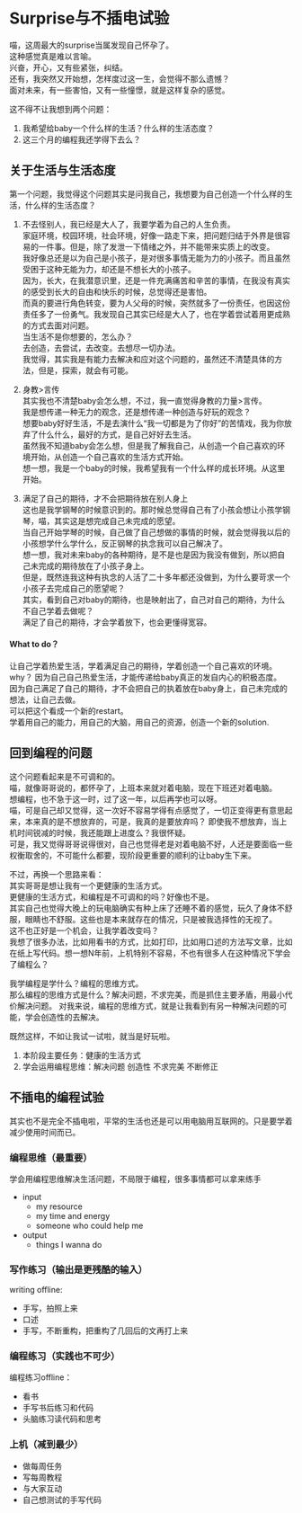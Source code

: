 # Surprise与不插电试验

喵，这周最大的surprise当属发现自己怀孕了。  
这种感觉真是难以言喻。  
兴奋，开心，又有些紧张，纠结。   
还有，我突然又开始想，怎样度过这一生，会觉得不那么遗憾？  
面对未来，有一些害怕，又有一些憧憬，就是这样复杂的感觉。


这不得不让我想到两个问题：
1. 我希望给baby一个什么样的生活？什么样的生活态度？
2. 这三个月的编程我还学得下去么？


## 关于生活与生活态度
第一个问题，我觉得这个问题其实是问我自己，我想要为自己创造一个什么样的生活，什么样的生活态度？

1. 不去怪别人，我已经是大人了，我要学着为自己的人生负责。  
家庭环境，校园环境，社会环境，好像一路走下来，把问题归结于外界是很容易的一件事。但是，除了发泄一下情绪之外，并不能带来实质上的改变。  
我好像总还是以为自己是小孩子，是对很多事情无能为力的小孩子。而且虽然受困于这种无能为力，却还是不想长大的小孩子。  
因为，长大，在我潜意识里，还是一件充满痛苦和辛苦的事情，在我没有真实的感受到长大的自由和快乐的时候，总觉得还是害怕。  
而真的要进行角色转变，要为人父母的时候，突然就多了一份责任，也因这份责任多了一份勇气。我发现自己其实已经是大人了，也在学着尝试着用更成熟的方式去面对问题。  
当生活不是你想要的，怎么办？  
去创造，去尝试，去改变。去想尽一切办法。  
我觉得，其实我是有能力去解决和应对这个问题的，虽然还不清楚具体的方法，但是，探索，就会有可能。

2. 身教>言传  
其实我也不清楚baby会怎么想，不过，我一直觉得身教的力量>言传。  
我是想传递一种无力的观念，还是想传递一种创造与好玩的观念？  
想要baby好好生活，不是去演什么“我一切都是为了你好”的苦情戏，我为你放弃了什么什么，最好的方式，是自己好好去生活。  
虽然我不知道baby会怎么想，但是我了解我自己，从创造一个自己喜欢的环境开始，从创造一个自己喜欢的生活方式开始。  
想一想，我是一个baby的时候，我希望我有一个什么样的成长环境。从这里开始。

3. 满足了自己的期待，才不会把期待放在别人身上  
这也是我学钢琴的时候意识到的。那时候总觉得自己有了小孩会想让小孩学钢琴，喵，其实这是想完成自己未完成的愿望。  
当自己开始学琴的时候，自己做了自己想做的事情的时候，就会觉得我以后的小孩想学什么学什么，反正钢琴的执念我可以自己解决了。  
想一想，我对未来baby的各种期待，是不是也是因为我没有做到，所以把自己未完成的期待放在了小孩子身上。  
但是，既然连我这种有执念的人活了二十多年都还没做到，为什么要苛求一个小孩子去完成自己的愿望呢？  
其实，看到自己对baby的期待，也是映射出了，自己对自己的期待，为什么不自己学着去做呢？  
满足了自己的期待，才会学着放下，也会更懂得宽容。  

#### What to do？
让自己学着热爱生活，学着满足自己的期待，学着创造一个自己喜欢的环境。  
why？
因为自己自己热爱生活，才能传递给baby真正的发自内心的积极态度。  
因为自己满足了自己的期待，才不会把自己的执着放在baby身上，自己未完成的想法，让自己去做。  
可以把这个看成一个新的restart。  
学着用自己的能力，用自己的大脑，用自己的资源，创造一个新的solution.

## 回到编程的问题

这个问题看起来是不可调和的。  
喵，就像哥哥说的，都怀孕了，上班本来就对着电脑，现在下班还对着电脑。  
想编程，也不急于这一时，过了这一年，以后再学也可以呀。  
喵，可是自己却又觉得，这一次好不容易学得有点感觉了，一切正变得更有意思起来，本来真的是不想放弃的，可是，我真的是要放弃吗？ 
即使我不想放弃，当上机时间锐减的时候，我还能跟上进度么？我很怀疑。  
可是，我又觉得哥哥说得很对，自己也觉得老是对着电脑不好，人还是要面临一些权衡取舍的，不可能什么都要，现阶段更重要的顺利的让baby生下来。  



不过，再换一个思路来看：  
其实哥哥是想让我有一个更健康的生活方式。  
更健康的生活方式，和编程是不可调和的吗？好像也不是。  
其实自己也觉得大晚上的玩电脑确实有种上床了还睡不着的感觉，玩久了身体不舒服，眼睛也不舒服。这些也是本来就存在的情况，只是被我选择性的无视了。  
这不也正好是一个机会，让我学着改变吗？  
我想了很多办法，比如用看书的方式，比如打印，比如用口述的方法写文章，比如在纸上写代码。想一想N年前，上机特别不容易，不也有很多人在这种情况下学会了编程么？

我学编程是学什么？编程的思维方式。  
那么编程的思维方式是什么？解决问题，不求完美，而是抓住主要矛盾，用最小代价解决问题。
对我来说，编程的思维方式，就是让我看到有另一种解决问题的可能，学会创造性的去解决。

既然这样，不如让我试一试啦，就当是好玩啦。
1. 本阶段主要任务：健康的生活方式
2. 学会运用编程思维：解决问题 创造性 不求完美 不断修正

## 不插电的编程试验
其实也不是完全不插电啦，平常的生活也还是可以用电脑用互联网的。只是要学着减少使用时间而已。


### 编程思维（最重要）
学会用编程思维解决生活问题，不局限于编程，很多事情都可以拿来练手
 - input
    - my resource 
    - my time and energy
    - someone who could help me
 - output
    - things I wanna do


### 写作练习（输出是更残酷的输入）
 writing offline:
 
 - 手写，拍照上来
 - 口述
- 手写，不断重构，把重构了几回后的文再打上来

### 编程练习（实践也不可少）
编程练习offline：
 - 看书
 - 手写书后练习和代码
 - 头脑练习读代码和思考

### 上机（减到最少）
  
 - 做每周任务
 - 写每周教程
 - 与大家互动
 - 自己想测试的手写代码


